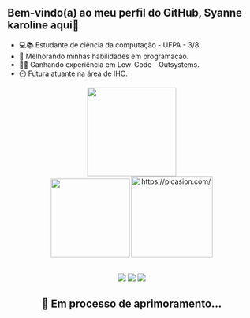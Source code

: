 ## Bem-vindo(a) ao meu perfil do GitHub, Syanne karoline aqui👋

- 💻📚 Estudante de ciência da computação - UFPA - 3/8.
- 🌱 Melhorando minhas habilidades em programação.
- 👩‍💻 Ganhando experiência em Low-Code - Outsystems.
- ⏲️ Futura atuante na área de IHC.
  
<div align="center">
  <img height="180em" src="https://github-readme-stats.vercel.app/api?username=syannekaroline&show_icons=true&theme=react&include_all_commits=true&count_private=true&bg_color=1c1131&text_color=A9FEF7&title_color=FE428E&icon_color=CDB33F"/>
</div>

<div align="center">
 <img height="160em" src="https://github-readme-stats.vercel.app/api/top-langs/?username=syannekaroline&layout=compact&langs_count=7&theme=react&bg_color=1c1131&text_color=A9FEF7&title_color=FE428E&icon_color=CDB33F"/>
 <a href="https://picasion.com/"><img src="https://i.picasion.com/pic92/dd9a516e431197ed913a4819155f94fe.gif" width="165" height="165" border="0" alt="https://picasion.com/" /></</a>
</div>

  ##
  
<div align="center"> 
  <a href="https://instagram.com/syanne_karoline" target="_blank"><img src="https://img.shields.io/badge/-Instagram-%23E4405F?style=for-the-badge&logo=instagram&logoColor=white" target="_blank"></a>
  <a href="https://www.linkedin.com/in/syanne-tavares-040b31225" target="_blank"><img src="https://img.shields.io/badge/-LinkedIn-%230077B5?style=for-the-badge&logo=linkedin&logoColor=white" target="_blank"></a>
  <a href = "mailto:syannekaroline@gmail.com"><img src="https://img.shields.io/badge/-Gmail-%23333?style=for-the-badge&logo=gmail&logoColor=white" target="_blank"></a>
  
 ##  🧠 Em processo de aprimoramento...
</div>
